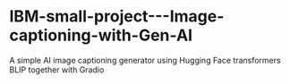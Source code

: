 # IBM-small-project---Image-captioning-with-Gen-AI
A simple AI image captioning generator using Hugging Face transformers BLIP together with Gradio
